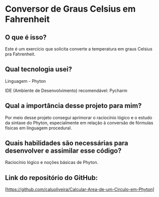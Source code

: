 # Conversor de Graus Celsius em Fahrenheit

## O que é isso?
Este é um exercício que solicita converte a temperatura em graus Celsius pra Fahrenheit.

## Qual tecnologia usei?
Linguagem - Phyton

IDE (Ambiente de Desenvolvimento) recomendável: Pycharm

## Qual a importância desse projeto para mim?
Por meio desse projeto consegui aprimorar o raciocínio lógico e o estudo da sintaxe do Phyton, especialmente em relação à conversão de fórmulas físicas em linguagem procedural.

## Quais habilidades são necessárias para desenvolver e assimilar esse código?
Raciocínio lógico e noções básicas de Phyton.

## Link do repositório do GitHub:
[https://github.com/caluoliveira/Calcular-Area-de-um-Circulo-em-Phyton]
